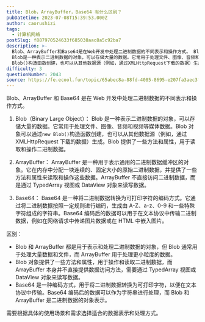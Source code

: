 ```yaml
---
title: Blob，ArrayBuffer，Base64 有什么区别？
pubDatetime: 2023-07-08T15:39:53.000Z
author: caorushizi
tags:
  - 计算机网络
postSlug: f887970524633f685038aac8a5c92ba7
description: >-
  Blob、ArrayBuffer和Base64是在Web开发中处理二进制数据的不同表示和操作方式。 Blob（Binary Large Object）：
  Blob是一种表示二进制数据的对象，可以存储大量的数据。它常用于处理文件、图像、音频和视频等媒体数据。Blob对象可以通过new
  Blob()构造函数创建，也可以从其他数据源（例如，通过XMLHttpRequest下载的数据）生成。Blob提供了
difficulty: 3
questionNumber: 2043
source: https://fe.ecool.fun/topic/65abec8a-88fd-4085-8695-e207fa3aec3f
---
```


Blob、ArrayBuffer 和 Base64 是在 Web 开发中处理二进制数据的不同表示和操作方式。

1. Blob（Binary Large Object）：
   Blob 是一种表示二进制数据的对象，可以存储大量的数据。它常用于处理文件、图像、音频和视频等媒体数据。Blob 对象可以通过`new Blob()`构造函数创建，也可以从其他数据源（例如，通过 XMLHttpRequest 下载的数据）生成。Blob 提供了一些方法和属性，用于读取和操作二进制数据。

2. ArrayBuffer：
   ArrayBuffer 是一种用于表示通用的二进制数据缓冲区的对象。它在内存中分配一块连续的、固定大小的原始二进制数据，并提供了一些方法和属性来读取和操作这些数据。ArrayBuffer 不直接访问二进制数据，而是通过 TypedArray 视图或 DataView 对象来读写数据。

3. Base64：
   Base64 是一种将二进制数据转换为可打印字符的编码方式。它通过将二进制数据按照一定规则进行编码，生成由 A-Z、a-z、0-9 和一些特殊字符组成的字符串。Base64 编码后的数据可以用于在文本协议中传输二进制数据，例如在网络请求中传递图片数据或在 HTML 中嵌入图片。

区别：

- Blob 和 ArrayBuffer 都是用于表示和处理二进制数据的对象，但 Blob 通常用于处理大量数据和文件，而 ArrayBuffer 用于处理更小粒度的数据。
- Blob 对象提供了一些方法和属性，用于操作和读取二进制数据，而 ArrayBuffer 本身并不直接提供数据访问方法，需要通过 TypedArray 视图或 DataView 对象来读写数据。
- Base64 是一种编码方式，用于将二进制数据转换为可打印字符，以便在文本协议中传输。Base64 编码后的数据可以作为字符串进行处理，而 Blob 和 ArrayBuffer 是二进制数据的对象表示。

需要根据具体的使用场景和需求选择适合的数据表示和处理方式。
